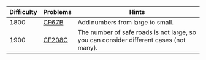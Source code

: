 | Difficulty | Problems | Hints |
| -------- | -------- | -------- |
| 1800 | [CF67B](https://codeforces.com/problemset/problem/67/B) | Add numbers from large to small. |
| 1900 | [CF208C](https://codeforces.com/problemset/problem/208/C) | The number of safe roads is not large, so you can consider different cases (not many). |